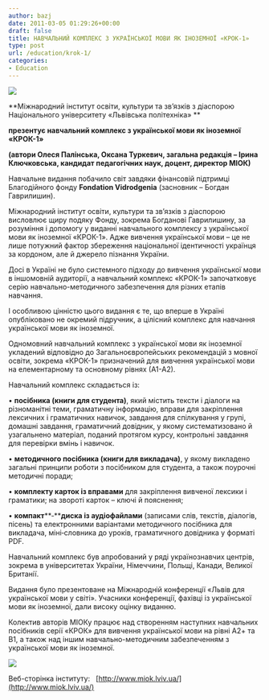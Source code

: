 ```yaml
---
author: bazj
date: 2011-03-05 01:29:26+00:00
draft: false
title: НАВЧАЛЬНИЙ КОМПЛЕКС З УКРАЇНСЬКОЇ МОВИ ЯК ІНОЗЕМНОЇ «КРОК-1»
type: post
url: /education/krok-1/
categories:
- Education
---
```


[![](http://www.ozeukes.com/wp-content/uploads/2011/03/krok-thumbnail1.jpg)
](http://www.ozeukes.com/wp-content/uploads/2011/03/krok-thumbnail1.jpg)




**Міжнародний інститут освіти, культури та зв’язків з діаспорою
Національного університету «Львівська політехніка» **




**презентує навчальний комплекс
з української мови як іноземної «КРОК-1»**


**(**автори** Олеся Палінська, Оксана Туркевич,
**загальна редакція** – Ірина Ключковська, кандидат педагогічних наук, доцент, директор МІОК)**

Навчальне видання побачило світ завдяки фінансовій підтримці Благодійного фонду **Fondation Vidrodgenia** (засновник – Богдан Гаврилишин).

Міжнародний інститут освіти, культури та зв’язків з діаспорою висловлює щиру подяку Фонду, зокрема Богданові Гаврилишину, за розуміння і допомогу у виданні навчального комплексу з української мови як іноземної «КРОК-1». Адже вивчення української мови – це не лише потужний фактор збереження національної ідентичності українця за кордоном, але й джерело пізнання України. 

Досі в Україні не було системного підходу до вивчення української мови в іншомовній аудиторії, а навчальний комплекс «КРОК-1» започатковує серію навчально-методичного забезпечення для різних етапів навчання.

І особливою цінністю цього видання є те, що вперше в Україні опубліковано не окремий підручник, а цілісний комплекс для навчання української мови як іноземної.

Одномовний навчальний комплекс з української мови як іноземної укладений відповідно до Загальноєвропейських рекомендацій з мовної освіти, зокрема
«КРОК-1» призначений для вивчення української мови на елементарному та основному рівнях (А1-А2).

Навчальний комплекс складається із:

• **посібника (книги для студента)**, який містить тексти і діалоги на різноманітні теми, граматичну інформацію, вправи для закріплення лексичних і граматичних навичок, завдання для спілкування у групі, домашні завдання, граматичний довідник, у якому систематизовано й узагальнено матеріал, поданий протягом курсу, контрольні завдання для перевірки вмінь і навичок.

• **методичного посібника (книги для викладача)**, у якому викладено загальні принципи роботи з посібником для студента, а також поурочні методичні поради;

• **комплекту карток із вправами** для закріплення вивченої лексики і граматики; на звороті карток – ключі й пояснення;

• **компакт****‐****диска із аудіофайлами** (записами слів, текстів, діалогів, пісень) та електронними варіантами методичного посібника для викладача, міні‐словника до уроків, граматичного довідника у форматі PDF.

Навчальний комплекс був апробований у ряді українознавчих центрів, зокрема в університетах України, Німеччини, Польщі, Канади, Великої Британії.

Видання було презентоване на Міжнародній конференції «Львів для української мови у світі». Учасники конференції, фахівці із української мови як іноземної, дали високу оцінку виданню.

Колектив авторів МІОКу працює над створенням наступних навчальних посібників серії «КРОК» для вивчення української мови на рівні А2+ та В1, а також над іншим навчально-методичним забезпеченням з української мови як іноземної.

[![](http://www.ozeukes.com/wp-content/uploads/2011/03/krok-600pxls.jpg)
](http://www.ozeukes.com/wp-content/uploads/2011/03/krok-600pxls.jpg)

Веб-сторінка інституту:   [http://www.miok.lviv.ua/](http://www.miok.lviv.ua/)
